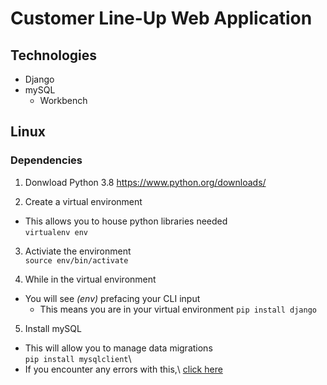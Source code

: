 # Customer Line-Up Web Application

## Technologies 
* Django
* mySQL 
    * Workbench

## Linux 
### Dependencies
1. Donwload Python 3.8 
<https://www.python.org/downloads/>

2. Create a virtual environment
* This allows you to house python libraries needed\
```virtualenv env```

3. Activiate the environment\
```source env/bin/activate```

4. While in the virtual environment 
* You will see *(env)* prefacing your CLI input
    * This means you are in your virtual environment 
```pip install django```    

5. Install mySQL
* This will allow you to manage data migrations\
```pip install mysqlclient```\
* If you encounter any errors with this,\ [click here](https://stackoverflow.com/questions/35190465/virtualenvpython3-4-pip-install-mysqlclient-error)

